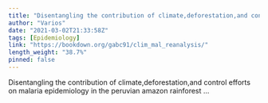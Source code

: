 ```yaml
---
title: "Disentangling the contribution of climate,deforestation,and control efforts on malaria epidemiology in the peruvian amazon rainforest"
author: "Varios"
date: "2021-03-02T21:33:58Z"
tags: [Epidemiology]
link: "https://bookdown.org/gabc91/clim_mal_reanalysis/"
length_weight: "38.7%"
pinned: false
---
```


Disentangling the contribution of climate,deforestation,and control efforts on malaria epidemiology in the peruvian amazon rainforest ...
